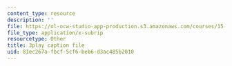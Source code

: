 ```yaml
---
content_type: resource
description: ''
file: https://ol-ocw-studio-app-production.s3.amazonaws.com/courses/15-071-the-analytics-edge-spring-2017/81ec267afbcf5cf6beb6d3ac485b2010_wQvjFfMvXrk.vtt
file_type: application/x-subrip
resourcetype: Other
title: 3play caption file
uid: 81ec267a-fbcf-5cf6-beb6-d3ac485b2010
---
```

